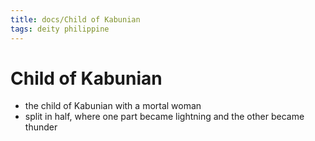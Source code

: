 ```yaml
---
title: docs/Child of Kabunian
tags: deity philippine
---
```


# Child of Kabunian
- the child of Kabunian with a mortal woman
- split in half, where one part became lightning and the other became thunder